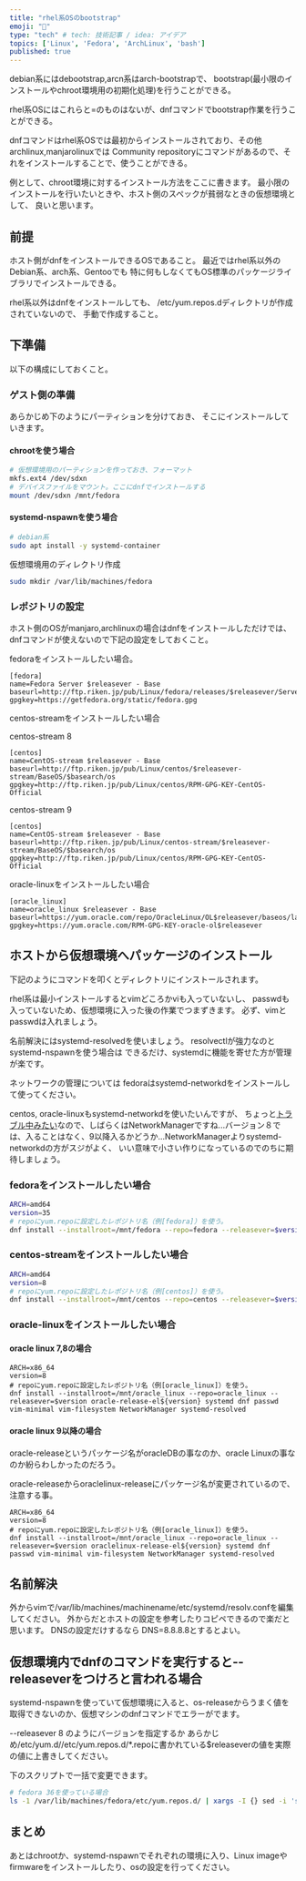 ```yaml
---
title: "rhel系OSのbootstrap"
emoji: "💬"
type: "tech" # tech: 技術記事 / idea: アイデア
topics: ['Linux', 'Fedora', 'ArchLinux', 'bash']
published: true
---
```


debian系にはdebootstrap,arcn系はarch-bootstrapで、
bootstrap(最小限のインストールやchroot環境用の初期化処理)を行うことができる。

rhel系OSにはこれらと=のものはないが、dnfコマンドでbootstrap作業を行うことができる。

dnfコマンドはrhel系OSでは最初からインストールされており、その他archlinux,manjarolinuxでは
Community repositoryにコマンドがあるので、それをインストールすることで、使うことができる。

例として、chroot環境に対するインストール方法をここに書きます。
最小限のインストールを行いたいときや、ホスト側のスペックが貧弱なときの仮想環境として、
良いと思います。

## 前提

ホスト側がdnfをインストールできるOSであること。
最近ではrhel系以外のDebian系、arch系、Gentooでも
特に何もしなくてもOS標準のパッケージライブラリでインストールできる。

rhel系以外はdnfをインストールしても、
/etc/yum.repos.dディレクトリが作成されていないので、
手動で作成すること。

## 下準備

以下の構成にしておくこと。

### ゲスト側の準備

あらかじめ下のようにパーティションを分けておき、
そこにインストールしていきます。

#### chrootを使う場合

```bash
# 仮想環境用のパーティションを作っておき、フォーマット
mkfs.ext4 /dev/sdxn
# デバイスファイルをマウント。ここにdnfでインストールする
mount /dev/sdxn /mnt/fedora
```

#### systemd-nspawnを使う場合

```bash
# debian系
sudo apt install -y systemd-container
```

仮想環境用のディレクトリ作成

```bash
sudo mkdir /var/lib/machines/fedora
```

### レポジトリの設定

ホスト側のOSがmanjaro,archlinuxの場合はdnfをインストールしただけでは、dnfコマンドが使えないので下記の設定をしておくこと。

fedoraをインストールしたい場合。

```bash:/etc/yum.repos.d/fedora.repo
[fedora]
name=Fedora Server $releasever - Base
baseurl=http://ftp.riken.jp/pub/Linux/fedora/releases/$releasever/Server/$basearch/os
gpgkey=https://getfedora.org/static/fedora.gpg
```

centos-streamをインストールしたい場合

centos-stream 8

```bash:/etc/yum.repos.d/centos.repo
[centos]
name=CentOS-stream $releasever - Base
baseurl=http://ftp.riken.jp/pub/Linux/centos/$releasever-stream/BaseOS/$basearch/os
gpgkey=http://ftp.riken.jp/pub/Linux/centos/RPM-GPG-KEY-CentOS-Official
```
centos-stream 9 

```bash:/etc/yum.repos.d/centos.repo
[centos]
name=CentOS-stream $releasever - Base
baseurl=http://ftp.riken.jp/pub/Linux/centos-stream/$releasever-stream/BaseOS/$basearch/os
gpgkey=http://ftp.riken.jp/pub/Linux/centos/RPM-GPG-KEY-CentOS-Official
```

oracle-linuxをインストールしたい場合

```bash:/etc/yum.repos.d/oracle_linux.repo
[oracle_linux]
name=oracle_linux $releasever - Base
baseurl=https://yum.oracle.com/repo/OracleLinux/OL$releasever/baseos/latest/$basearch/
gpgkey=https://yum.oracle.com/RPM-GPG-KEY-oracle-ol$releasever
```

## ホストから仮想環境へパッケージのインストール

下記のようにコマンドを叩くとディレクトリにインストールされます。

rhel系は最小インストールするとvimどころかviも入っていないし、
passwdも入っていないため、仮想環境に入った後の作業でつまずきます。
必ず、vimとpasswdは入れましょう。

名前解決にはsystemd-resolvedを使いましょう。
resolvectlが強力なのとsystemd-nspawnを使う場合は
できるだけ、systemdに機能を寄せた方が管理が楽です。

ネットワークの管理については
fedoraはsystemd-networkdをインストールして使ってください。

centos, oracle-linuxもsystemd-networkdを使いたいんですが、
ちょっと[トラブル中みたい](https://bugzilla.redhat.com/show_bug.cgi?id=2020254)なので、しばらくはNetworkManagerですね...バージョン８では、入ることはなく、9以降入るかどうか...NetworkManagerよりsystemd-networkdの方がスジがよく、
いい意味で小さい作りになっているのでのちに期待しましょう。

### fedoraをインストールしたい場合

```bash
ARCH=amd64
version=35
# repoにyum.repoに設定したレポジトリ名（例[fedora]）を使う。
dnf install --installroot=/mnt/fedora --repo=fedora --releasever=$version fedora-release-server systemd dnf passwd vim systemd-networkd systemd-resolved
```

### centos-streamをインストールしたい場合

```bash
ARCH=amd64
version=8
# repoにyum.repoに設定したレポジトリ名（例[centos]）を使う。
dnf install --installroot=/mnt/centos --repo=centos --releasever=$version centos-stream-release systemd dnf passwd vim-minimal vim-filesystem NetworkManager systemd-resolved
```

### oracle-linuxをインストールしたい場合

#### oracle linux 7,8の場合

```bash1
ARCH=x86_64
version=8
# repoにyum.repoに設定したレポジトリ名（例[oracle_linux]）を使う。
dnf install --installroot=/mnt/oracle_linux --repo=oracle_linux --releasever=$version oracle-release-el${version} systemd dnf passwd vim-minimal vim-filesystem NetworkManager systemd-resolved
```

#### oracle linux 9以降の場合

oracle-releaseというパッケージ名がoracleDBの事なのか、oracle Linuxの事なのか紛らわしかったのだろう。

oracle-releaseからoraclelinux-releaseにパッケージ名が変更されているので、注意する事。

```bash1
ARCH=x86_64
version=8
# repoにyum.repoに設定したレポジトリ名（例[oracle_linux]）を使う。
dnf install --installroot=/mnt/oracle_linux --repo=oracle_linux --releasever=$version oraclelinux-release-el${version} systemd dnf passwd vim-minimal vim-filesystem NetworkManager systemd-resolved
```

## 名前解決

外からvimで/var/lib/machines/machinename/etc/systemd/resolv.confを編集してください。
外からだとホストの設定を参考したりコピペできるので楽だと思います。
DNSの設定だけするなら
DNS=8.8.8.8とするとよい。

## 仮想環境内でdnfのコマンドを実行すると--releaseverをつけろと言われる場合

systemd-nspawnを使っていて仮想環境に入ると、os-releaseからうまく値を
取得できないのか、仮想マシンのdnfコマンドでエラーがでます。

--releasever 8 のようにバージョンを指定するか
あらかじめ/etc/yum.d//etc/yum.repos.d/*.repoに書かれている$releaseverの値を実際の値に上書きしてください。

下のスクリプトで一括で変更できます。

```bash
# fedora 36を使っている場合
ls -1 /var/lib/machines/fedora/etc/yum.repos.d/ | xargs -I {} sed -i 's/\$releasever/36/g' {}
```

## まとめ

あとはchrootか、systemd-nspawnでそれぞれの環境に入り、Linux imageやfirmwareをインストールしたり、osの設定を行ってください。
